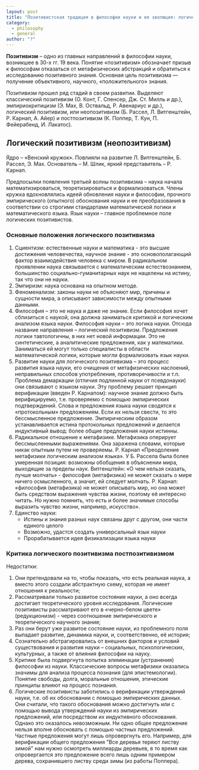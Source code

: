 ```yaml
---
layout: post
title: "Позитивистская традиция в философии науки и ее эволюция: логический позитивизм и его критика постпозитивизмом"
category:
  - philosophy
  - general
author: "?"
---
```


**Позитивизм** – одно из главных направлений в философии науки, возникшее в 30-х гг. 19 века. Понятие «позитивизм» обозначает призыв к философам отказаться от метафизических абстракций и обратиться к исследованию позитивного знания. Основная цель позитивизма — получение объективного, научного, «положительного» знания.

Позитивизм прошел ряд стадий в своем развитии. Выделяют классический позитивизм (О. Конт, Г. Спенсер, Дж. Ст. Милль и др.), эмпириокритицизм (Э. Мах, В. Оствальд, Р. Авенариус и др.), логический позитивизм, или неопозитивизм (Б. Рассел, Л. Витгенштейн, Р. Карнап, А. Айер) и постпозитивизм (К. Поппер, Т. Кун, П. Фейерабенд, И. Лакатос).

## Логический позитивизм (неопозитивизм)
Ядро – «Венский кружок». Повлияли на развитие Л. Витгенштейн, Б. Рассел, Э. Мах. Основатель – М. Шлик, яркий представитель – Р. Карнап.

Предпосылки появления третьей волны позитивизма – наука начала математизироваться, теоретизироваться и формализоваться. Члены кружка вдохновлялись идеей обновления науки и философии, прочного эмпирического (опытного) обоснования науки и ее преобразования в соответствии со строгими стандартами математической логики и математического языка. Язык науки – главное проблемное поле логических позитивистов.

### Основные положения логического позитивизма
1. Сциентизм: естественные науки и математика - это высшие достижения человечества, научное знание - это основополагающий фактор взаимодействия человека с миром. В радикальном проявлении наука связывается с математическим естествознанием, большинство социально-гуманитарных наук не нацелены на истину, так что они не науки.
2. Эмпиризм: наука основана на опытном методе.
3. Феноменализм: законы науки не объясняют мир, причины и сущности мира, а описывают зависимости между опытными данными.
4. Философия – это не наука и даже не знание. Если философия хочет сблизиться с наукой, она должна заниматься критикой и логическим анализом языка науки. Философия науки – это логика науки. Отсюда название направления – логический позитивизм. Предложения логики тавтологичны, в них нет новой информации. Это не синтетические, а аналитические предложения, как у математики. Заниматься ей могут только специалисты в области математической логики, которые могли формализовать язык науки.
5. Развитие науки для логического позитивизма – это процесс развития языка науки, его очищения от метафизических наслоений, неправильных способов употребления, противоречивости и т.п. Проблема демаркации (отличия подлинной науки от псевдонауки) они связывают с языком науки. Эту проблему решает принцип верификации (введен Р. Карнапом): научное знание должно быть верифицируемо, т.е. проверяемо с помощью эмпирических подтверждений. Слова и предложения языка науки сводятся к «протокольным» предложениям. Если их нельзя свести, то это бессмысленное предложение. Эмпирическим образом устанавливается истина протокольных предложений и делается индуктивный вывод: более общие предложения науки истинны.
6. Радикальное отношение к метафизике. Метафизика оперирует бессмысленными выражениями. Она заражена словами, которые никак опытным путем не проверяемы. Р. Карнап «Преодоление метафизики логическим анализом языка». У Б. Рассела была более умеренная позиция: возможны обобщения в объяснении мира, выходящие за пределы наук. Витгенштейн: «О чем нельзя сказать, лучше молчать» - философия (метафизика) не может сказать о мире ничего осмысленного, а значит, ей следует молчать. Р. Карнап: «философия (метафизика) не может описывать мир, но она может быть средством выражения чувства жизни, поэтому её интересно читать. Но нужно помнить, что есть и более значимые способы выразить чувство жизни, например, искусство».
7. Единство науки:
    * Истины и знания разных наук связаны друг с другом, они части единого целого
    * Возможно, удастся создать универсальный язык науки
    * Прорабатывается идея физикализации языка науки

### Критика логического позитивизма постпозитивизмом
Недостатки:
1. Они претендовали на то, чтобы показать, что есть реальная наука, а вместо этого создали абстрактную схему, которая не имеет отношения к реальности;
2. Рассматривали только развитое состояние науки, а оно всегда достигает теоретического уровня исследования. Логические позитивисты рассматривают его в «черно-белом цвете» (редукционизм) - через соотношение эмпирического и теоретического научного знания;
3. Раз они берут уже развитое состояние науки, из проблемного поля выпадает развитие, динамика науки, и, соответственно, её история;
4. Сознательно абстрагировались от внешних факторов и условий существования и развития науки – социальных, психологических, культурных, а также от влияния философии на науку.
5. Критике была подвергнута попытка элиминации (устранения) философии из науки. Классические вопросы метафизики оказались значимы для анализа процесса познания (для эпистемологии). Понятие свободы, долга, моральные отношения, этические принципы влияют на процесс познания.
6. Логические позитивисты заботились о верификации утверждений науки, т.е. об их обосновании с помощью эмпирических данных. Они считали, что такого обоснования можно достигнуть или с помощью вывода утверждений науки из эмпирических предложений, или посредством их индуктивного обоснования. Однако это оказалось невозможным. Ни одно общее предложение нельзя вполне обосновать с помощью частных предложений. Частные предложения могут лишь опровергнуть его. Например, для верификации общего предложения "Все деревья теряют листву зимой" нам нужно осмотреть миллиарды деревьев, в то время как опровергается это предложение всего лишь одним примером дерева, сохранившего листву среди зимы (из работы Поппера).
